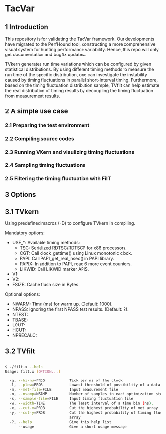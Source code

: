 # TacVar

## 1 Introduction


This repository is for validating the TacVar framework. Our developments have migrated to the PerfHound tool, constructing a more comprehensive visual system for hunting performance variability. Hence, this repo will only get documentation and bugfix updates..

TVkern generates run time variations which can be configured by given statistical distributions. By using different timing methods to measure the run time of the specific distribution, one can investigate the instability caused by timing fluctuations in parallel short-interval timing. Furthermore, based on the timing fluctuation distribution sample, TVfilt can help estimate the real distribution of timing results by decoupling the timing fluctuation from measurement results.


## 2 A simple use case

### 2.1 Preparing the test environment

### 2.2 Compiling source codes

### 2.3 Running VKern and visulizing timing fluctuations

### 2.4 Sampling timing fluctuations

### 2.5 Filtering the timing fluctuation with FilT

## 3 Options

## 3.1 TVkern

Using predefined macros (-D) to configure TVkern in compiling.

Mandatory options:
- USE_*: Available timing methods:
  - TSC: Serialized RDTSC/RDTSCP for x86 processors.
  - CGT: Call clock_gettime() using Linux monotonic clock.
  - PAPI: Call PAPI_get_real_nsec() in PAPI library.
  - PAPIX: In addition to PAPI, read 6 more event counters.
  - LIKWID: Call LIKWID marker APIS.
- V1:
- V2:
- FSIZE: Cache flush size in Bytes.

Optional options:
- NWARM: Time (ms) for warm up. (Default: 1000).
- NPASS: Ignoring the first NPASS test results. (Default: 2).
- NTEST: 
- TBASE:
- LCUT:
- HCUT:
- NPRECALC:

## 3.2 TVfilt

``` bash

$ ./filt.x --help
Usage: filt.x [OPTION...]

  -g, --hz-ns=FREQ           Tick per ns of the clock
  -l, --plow=PROB            Lowest threshold of possibility of a data bin
  -m, --met-file=FILE        Input measurement file
  -n, --nsamp=NSAMP          Number of samples in each optimization step
  -s, --sample-file=FILE     Input timing fluctuation file
  -w, --width=TIME           The least interval of a time bin (ns).
  -x, --cut-x=PROB           Cut the highest probability of met array
  -y, --cut-y=PROB           Cut the highest probability of timing fluctuation
                             array
  -?, --help                 Give this help list
      --usage                Give a short usage message

```